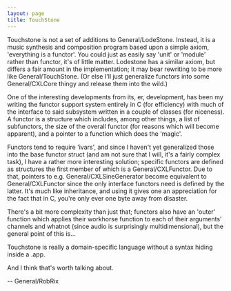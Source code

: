 ```yaml
---
layout: page
title: TouchStone
---
```


Touchstone is not a set of additions to General/LodeStone. Instead, it is a music synthesis and composition program based upon a simple axiom, 'everything is a functor'. You could just as easily say 'unit' or 'module' rather than functor, it's of little matter. Lodestone has a similar axiom, but differs a fair amount in the implementation; it may bear rewriting to be more like General/TouchStone. (Or else I'll just generalize functors into some General/CXLCore thingy and release them into the wild.)

One of the interesting developments from its, er, development, has been my writing the functor support system entirely in C (for efficiency) with much of the interface to said subsystem written in a couple of classes (for niceness). A functor is a structure which includes, among other things, a list of subfunctors, the size of the overall functor (for reasons which will become apparent), and a pointer to a function which does the 'magic'.

Functors tend to require 'ivars', and since I haven't yet generalized those into the base functor struct (and am not sure that I will, it's a fairly complex task), I have a rather more interesting solution; specific functors are defined as structures the first member of which is a General/CXLFunctor. Due to that, pointers to e.g. General/CXLSineGenerator become equivalent to General/CXLFunctor since the only interface functors need is defined by the latter. It's much like inheritance, and using it gives one an appreciation for the fact that in C, you're only ever one byte away from disaster.

There's a bit more complexity than just that; functors also have an 'outer' function which applies their workhorse function to each of their arguments' channels and whatnot (since audio is surprisingly multidimensional), but the general point of this is...

Touchstone is really a domain-specific language without a syntax hiding inside a .app.

And I think that's worth talking about.

-- General/RobRix
